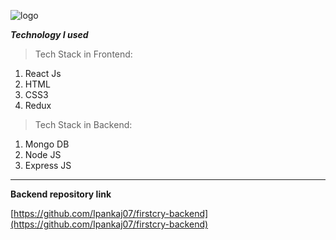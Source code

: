![logo](https://revx.io/casestudies/wp-content/uploads/2020/02/Firstcry-340x210-1.png)

***Technology I used***

> Tech Stack in Frontend:
> 
1. React Js
2. HTML
3. CSS3
4. Redux

> Tech Stack in Backend:
> 
1. Mongo DB
2. Node JS
3. Express JS

---

****Backend repository link****

[https://github.com/Ipankaj07/firstcry-backend](https://github.com/Ipankaj07/firstcry-backend)

